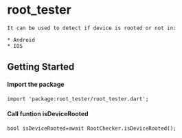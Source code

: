 # root_tester

```
It can be used to detect if device is rooted or not in:

* Android
* IOS

```

## Getting Started

#### Import the package
```
import 'package:root_tester/root_tester.dart';
```
#### Call funtion isDeviceRooted
```
bool isDeviceRooted=await RootChecker.isDeviceRooted();
```
